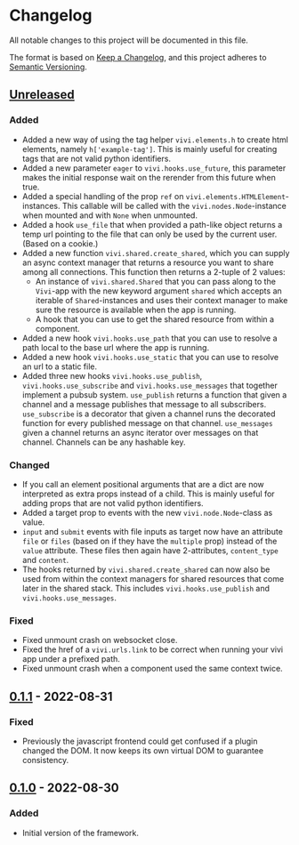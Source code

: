 # Changelog
All notable changes to this project will be documented in this file.

The format is based on [Keep a Changelog](https://keepachangelog.com/en/1.0.0/),
and this project adheres to [Semantic Versioning](https://semver.org/spec/v2.0.0.html).

## [Unreleased]
### Added
- Added a new way of using the tag helper `vivi.elements.h` to create html
  elements, namely `h['example-tag']`. This is mainly useful for creating tags
  that are not valid python identifiers.
- Added a new parameter `eager` to `vivi.hooks.use_future`, this parameter
  makes the initial response wait on the rerender from this future when true.
- Added a special handling of the prop `ref` on
  `vivi.elements.HTMLElement`-instances. This callable will be called with the
  `vivi.nodes.Node`-instance when mounted and with `None` when unmounted.
- Added a hook `use_file` that when provided a path-like object returns a temp
  url pointing to the file that can only be used by the current user. (Based on
  a cookie.)
- Added a new function `vivi.shared.create_shared`, which you can supply an
  async context manager that returns a resource you want to share among all
  connections. This function then returns a 2-tuple of 2 values:
  - An instance of `vivi.shared.Shared` that you can pass along to the
    `Vivi`-app with the new keyword argument `shared` which accepts an iterable
    of `Shared`-instances and uses their context manager to make sure the
    resource is available when the app is running.
  - A hook that you can use to get the shared resource from within a component.
- Added a new hook `vivi.hooks.use_path` that you can use to resolve a path
  local to the base url where the app is running.
- Added a new hook `vivi.hooks.use_static` that you can use to resolve an url
  to a static file.
- Added three new hooks `vivi.hooks.use_publish`, `vivi.hooks.use_subscribe`
  and `vivi.hooks.use_messages` that together implement a pubsub system.
  `use_publish` returns a function that given a channel and a message
  publishes that message to all subscribers. `use_subscribe` is a decorator
  that given a channel runs the decorated function for every published message
  on that channel. `use_messages` given a channel returns an async iterator
  over messages on that channel. Channels can be any hashable key.

### Changed
- If you call an element positional arguments that are a dict are now
  interpreted as extra props instead of a child. This is mainly useful for
  adding props that are not valid python identifiers.
- Added a target prop to events with the new `vivi.node.Node`-class as value.
- `input` and `submit` events with file inputs as target now have an attribute
  `file` or `files` (based on if they have the `multiple` prop) instead of the
  `value` attribute. These files then again have 2-attributes, `content_type`
  and `content`.
- The hooks returned by `vivi.shared.create_shared` can now also be used from
  within the context managers for shared resources that come later in the
  shared stack. This includes `vivi.hooks.use_publish` and
  `vivi.hooks.use_messages`.

### Fixed
- Fixed unmount crash on websocket close.
- Fixed the href of a `vivi.urls.link` to be correct when running your vivi app
  under a prefixed path.
- Fixed unmount crash when a component used the same context twice.

## [0.1.1] - 2022-08-31
### Fixed
- Previously the javascript frontend could get confused if a plugin changed the
  DOM. It now keeps its own virtual DOM to guarantee consistency.

## [0.1.0] - 2022-08-30
### Added
- Initial version of the framework.

[Unreleased]: https://github.com/daanvdk/vivi/compare/v0.1.1...HEAD
[0.1.1]: https://github.com/daanvdk/vivi/compare/v0.1.0...v0.1.1
[0.1.0]: https://github.com/daanvdk/vivi/releases/tag/v0.1.0

